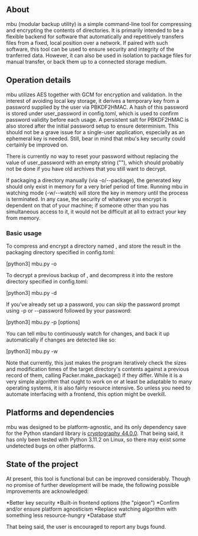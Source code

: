## About
mbu (modular backup utility) is a simple command-line tool for compressing and encrypting the contents of directories. It is primarily intended to be a flexible backend
for software that automatically and repetitively transfers files from a fixed, local position over a network. If paired with such software, this tool can be used to ensure security and integrity of the tranferred data. However, it can also be used in isolation to package files for manual transfer, or back them up to a connected storage medium.

## Operation details
mbu utilizes AES together with GCM for encryption and validation. In the interest of avoiding local key storage, it derives a temporary key from a password supplied by the user via PBKDF2HMAC. A hash of this password is stored under user_password in config.toml, which is used to confirm password validity before each usage. A persistent salt for PBKDF2HMAC is also stored after the initial password setup to ensure determinism. This should not be a grave issue for a single-user application, especially as an ephemeral key is needed. Still, bear in mind that mbu's key security could certainly be improved on.

There is currently no way to reset your password without replacing the value of user_password with an empty string (""), which should probably not be done if you have old archives that you still want to decrypt.

If packaging a directory manually (via -o/--package), the generated key should only exist in memory for a very brief period of time. Running mbu in watching mode (-w/--watch) will store the key in memory until the process is terminated. In any case, the security of whatever you encrypt is dependent on that of your machine; if someone other than you has simultaneous access to it, it would not be difficult at all to extract your key from memory.

### Basic usage
To compress and encrypt a directory named <directory>, and store the result in the packaging directory specified in config.toml:

[python3] mbu.py -o <directory>

To decrypt a previous backup of <directory>, and decompress it into the restore directory specified in config.toml:

[python3] mbu.py -d <directory>

If you've already set up a password, you can skip the password prompt using -p or --password followed by your password:

[python3] mbu.py -p <password> [options]

You can tell mbu to continuously watch <directory> for changes, and back it up automatically if changes are detected like so:

[python3] mbu.py -w <directory>

Note that currently, this just makes the program iteratively check the sizes and modification times of the target directory's contents against a previous record of them, calling Packer.make_package() if they differ. While it is a very simple algorithm that ought to work on or at least be adaptable to many operating systems, it is also fairly resource intensive. So unless you need to automate interfacing with a frontend, this option might be overkill.

## Platforms and dependencies
mbu was designed to be platform-agnostic, and its only dependency save for the Python standard library is [cryptography 44.0.0](https://pypi.org/project/cryptography/). That being said, it has only been tested with Python 3.11.2 on Linux, so there may exist some undetected bugs on other platforms.

## State of the project
At present, this tool is functional but can be improved considerably. Though no promise of further development will be made, the following possible improvements are acknowledged:

*Better key security
*Built-in frontend options (the "pigeon")
*Confirm and/or ensure platform agnosticism
*Replace watching algorithm with something less resource-hungry
*Database stuff

That being said, the user is encouraged to report any bugs found.

